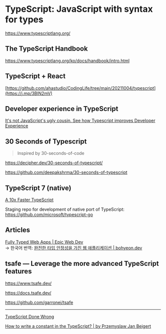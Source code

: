 # TypeScript: JavaScript with syntax for types

<https://www.typescriptlang.org/>

## The TypeScript Handbook

<https://www.typescriptlang.org/ko/docs/handbook/intro.html>

## TypeScript + React

[https://github.com/ahastudio/CodingLife/tree/main/20211004/typescript](https://j.mp/3BlN2mV)

## Developer experience in TypeScript

[It's not JavaScript's ugly cousin. See how Typescript improves Developer Experience](https://tsh.io/blog/typescript-improves-developer-experience/)

## 30 Seconds of Typescript

> Inspired by 30-seconds-of-code

<https://decipher.dev/30-seconds-of-typescript/>

<https://github.com/deepakshrma/30-seconds-of-typescript>

## TypeScript 7 (native)

[A 10x Faster TypeScript](https://devblogs.microsoft.com/typescript/typescript-native-port/)

Staging repo for development of native port of TypeScript:
<https://github.com/microsoft/typescript-go>

## Articles

[Fully Typed Web Apps | Epic Web Dev](https://www.epicweb.dev/fully-typed-web-apps) \
→ 한국어 번역:
[완전한 타입 안정성을 가진 웹 애플리케이션 | bohyeon.dev](https://ktseo41.github.io/blog/log/fully-typed-web-apps.html)

## tsafe — Leverage the more advanced TypeScript features

<https://www.tsafe.dev/>

<https://docs.tsafe.dev/>

<https://github.com/garronej/tsafe>

---

[TypeScript Done Wrong](https://blog.openreplay.com/typescript-done-wrong)

[How to write a constant in the TypeScript? | by Przemyslaw Jan Beigert](https://medium.com/@przemyslaw.jan.beigert/how-to-write-a-constant-in-the-typescript-64d296c1e003)

